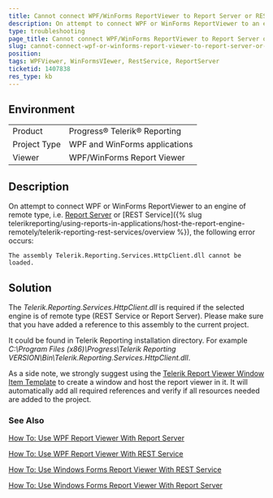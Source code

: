 ```yaml
---
title: Cannot connect WPF/WinForms ReportViewer to Report Server or REST Service
description: On attempt to connect WPF or WinForms ReportViewer to an engine of remote type, i.e. Report Server or REST Service, an error "The assembly Telerik.Reporting.Services.HttpClient.dll cannot be loaded." occurs.
type: troubleshooting
page_title: Cannot connect WPF/WinForms ReportViewer to Report Server or REST Service
slug: cannot-connect-wpf-or-winforms-report-viewer-to-report-server-or-rest-service
position: 
tags: WPFViewer, WinFormsVIewer, RestService, ReportServer
ticketid: 1407838
res_type: kb
---
```


## Environment
<table>
    <tbody>
	    <tr>
	    	<td>Product</td>
	    	<td>Progress® Telerik® Reporting</td>
	    </tr>
       <tr>
	    	<td>Project Type</td>
	    	<td>WPF and WinForms applications</td>
	    </tr>
      <tr>
	    	<td>Viewer</td>
	    	<td>WPF/WinForms Report Viewer</td>
	    </tr>
    </tbody>
</table>


## Description
On attempt to connect WPF or WinForms ReportViewer to an engine of remote type, i.e. [Report Server](https://docs.telerik.com/report-server/introduction) or [REST Service]({% slug telerikreporting/using-reports-in-applications/host-the-report-engine-remotely/telerik-reporting-rest-services/overview %}), the following error occurs: 
```
The assembly Telerik.Reporting.Services.HttpClient.dll cannot be loaded.
```

## Solution
The *Telerik.Reporting.Services.HttpClient.dll* is required if the selected engine is of remote type (REST Service or Report Server). Please make sure that you have added a reference to this assembly to the current project.

It could be found in Telerik Reporting installation directory. For example *C:\Program Files (x86)\Progress\Telerik Reporting VERSION\Bin\Telerik.Reporting.Services.HttpClient.dll*.

As a side note, we strongly suggest using the [Telerik Report Viewer Window Item Template](../wpf-report-viewer-embedding-the-viewer) to create a window and host the report viewer in it. It will automatically add all required references and verify if all resources needed are added to the project.

### See Also
[How To: Use WPF Report Viewer With Report Server
](../wpf-report-viewer-howto-use-it-with-reportserver)

[How To: Use WPF Report Viewer With REST Service](../wpf-report-viewer-howto-use-it-with-rest-service)

[How To: Use Windows Forms Report Viewer With REST Service](../winforms-viewer-howto-use-it-with-rest-service)

[How To: Use Windows Forms Report Viewer With Report Server](../winforms-viewer-howto-use-it-with-reportserver)
